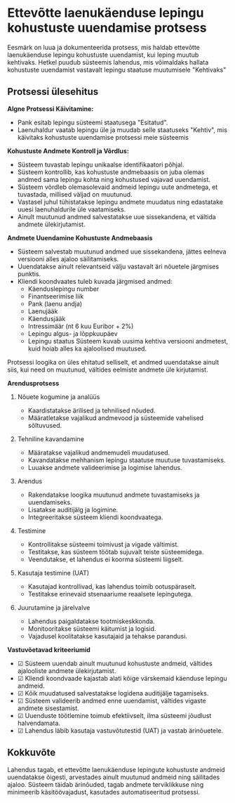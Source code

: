# Ettevõtte laenukäenduse lepingu kohustuste uuendamise protsess

Eesmärk on luua ja dokumenteerida protsess, mis haldab ettevõtte laenukäenduse lepingu kohustuste uuendamist, kui leping muutub kehtivaks. Hetkel puudub süsteemis lahendus, mis võimaldaks hallata kohustuste uuendamist vastavalt lepingu staatuse muutumisele "Kehtivaks"

## Protsessi ülesehitus

**Algne Protsessi Käivitamine:**
- Pank esitab lepingu süsteemi staatusega "Esitatud".
- Laenuhaldur vaatab lepingu üle ja muudab selle staatuseks "Kehtiv", mis käivitaks kohustuste uuendamise protsessi meie süsteemis

**Kohustuste Andmete Kontroll ja Võrdlus:**
- Süsteem tuvastab lepingu unikaalse identifikaatori põhjal.
- Süsteem kontrollib, kas kohustuste andmebaasis on juba olemas andmed sama lepingu kohta ning kohustused vajavad uuendamist.
- Süsteem võrdleb olemasolevaid andmeid lepingu uute andmetega, et tuvastada, millised väljad on muutunud.
- Vastasel juhul tühistatakse lepingu andmete muudatus ning edastatake uuesi laenuhaldurile üle vaatamiseks.
- Ainult muutunud andmed salvestatakse uue sissekandena, et vältida andmete ülekirjutamist.

**Andmete Uuendamine Kohustuste Andmebaasis**
- Süsteem salvestab muutunud andmed uue sissekandena, jättes eelneva versiooni alles ajaloo säilitamiseks.
- Uuendatakse ainult relevantseid välju vastavalt äri nõuetele järgmises punktis.
- Kliendi koondvaates tuleb kuvada järgmised andmed:
    - Käenduslepingu number
    - Finantseerimise liik
    - Pank (laenu andja)
    - Laenujääk
    - Käendusjääk
    - Intressimäär (nt 6 kuu Euribor + 2%)
    - Lepingu algus- ja lõppkuupäev
    - Lepingu staatus
Süsteem kuvab uusima kehtiva versiooni andmetest, kuid hoiab alles ka ajaloolised muutused.

Protsessi loogika on üles ehitatud selliselt, et andmed uuendatakse ainult siis, kui need on muutunud, vältides eelmiste andmete üle kirjutamist. 

**Arendusprotsess**

1. Nõuete kogumine ja analüüs
   - Kaardistatakse ärilised ja tehnilised nõuded.
   - Määratletakse vajalikud andmevood ja süsteemide vahelised sõltuvused.

2. Tehniline kavandamine
   - Määratakse vajalikud andmemudeli muudatused.
   - Kavandatakse mehhanism lepingu staatuse muutuse tuvastamiseks.
   - Luuakse andmete valideerimise ja logimise lahendus.

3. Arendus
   - Rakendatakse loogika muutunud andmete tuvastamiseks ja uuendamiseks.
   - Lisatakse auditijälg ja logimine.
   - Integreeritakse süsteem kliendi koondvaatega.

4. Testimine
   - Kontrollitakse süsteemi toimivust ja vigade vältimist.
   - Testitakse, kas süsteem töötab sujuvalt teiste süsteemidega.
   - Veendutakse, et lahendus ei koorma süsteemi liigselt.

5. Kasutaja testimine (UAT)
   - Kasutajad kontrollivad, kas lahendus toimib ootuspäraselt.
   - Testitakse erinevaid stsenaariume reaalsete lepingutega.

6. Juurutamine ja järelvalve
   - Lahendus paigaldatakse tootmiskeskkonda.
   - Monitooritakse süsteemi käitumist ja logisid.
   - Vajadusel koolitatakse kasutajaid ja tehakse parandusi.
  
**Vastuvõetavad kriteeriumid**
- ☑ Süsteem uuendab ainult muutunud kohustuste andmeid, vältides ajalooliste andmete ülekirjutamist.
- ☑ Kliendi koondvaade kajastab alati kõige värskemaid käenduse lepingu andmeid.
- ☑ Kõik muudatused salvestatakse logidena auditijälje tagamiseks.
- ☑ Süsteem valideerib andmed enne uuendamist, vältides vigaste andmete sisestamist.
- ☑ Uuenduste töötlemine toimub efektiivselt, ilma süsteemi jõudlust halvendamata.
- ☑ Lahendus läbib kasutaja vastuvõtutestid (UAT) ja vastab ärinõuetele.

## Kokkuvõte
Lahendus tagab, et ettevõtte laenukäenduse lepingute kohustuste andmeid uuendatakse õigesti, arvestades ainult muutunud andmeid ning säilitades ajaloo. Süsteem täidab ärinõuded, tagab andmete terviklikkuse ning minimeerib käsitöövajadust, kasutades automatiseeritud protsessi.
